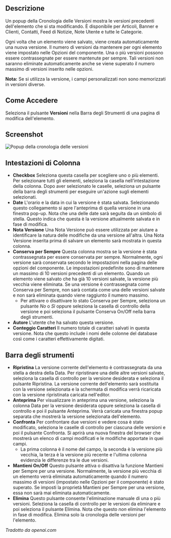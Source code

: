 <!-- Filename: Help4.x:Components_Version_History / Display title: Modifica la Cronologia delle Versioni -->

## Descrizione

Un popup della Cronologia delle Versioni mostra le versioni precedenti dell'elemento che si sta modificando. È disponibile per Articoli, Banner e Clienti, Contatti, Feed di Notizie, Note Utente e tutte le Categorie.

Ogni volta che un elemento viene salvato, viene creata automaticamente una nuova versione. Il numero di versioni da mantenere per ogni elemento viene impostato nelle Opzioni del componente. Una o più versioni possono essere contrassegnate per essere mantenute per sempre. Tali versioni non saranno eliminate automaticamente anche se viene superato il numero massimo di versioni inserito nelle opzioni.

**Nota:** Se si utilizza la versione, i campi personalizzati non sono memorizzati in versioni diverse.

## Come Accedere

Seleziona il pulsante **Versioni** nella Barra degli Strumenti di una pagina di modifica dell'elemento.

## Screenshot

![Popup della cronologia delle versioni](../../../it/images/common-elements/articles-edit-versions.png)

## Intestazioni di Colonna

- **Checkbox** Seleziona questa casella per scegliere uno o più elementi. Per selezionare tutti
gli elementi, seleziona la casella nell’intestazione della colonna. Dopo aver selezionato le caselle,
seleziona un pulsante della barra degli strumenti per eseguire un'azione sugli elementi selezionati.
- **Date** L'orario e la data in cui la versione è stata salvata. Selezionando questo
collegamento si apre l'anteprima di quella versione in una finestra pop-up. Nota che una
delle date sarà seguita da un simbolo di stella. Questo indica che questa
è la versione attualmente salvata e in fase di modifica.
- **Nota Versione** Una Nota Versione può essere utilizzata per aiutare a identificare la natura delle
modifiche da una versione all'altra. Una Nota Versione inserita prima di salvare un
elemento sarà mostrata in questa colonna.
- **Conserva per Sempre** Questa colonna mostra se la versione è stata contrassegnata per
essere conservata per sempre. Normalmente, ogni versione sarà conservata secondo
le impostazioni nella pagina delle opzioni del componente. Le impostazioni predefinite sono
di mantenere un massimo di 10 versioni precedenti di un elemento. Quando un elemento viene salvato che
ha già 10 versioni salvate, la versione più vecchia viene eliminata. Se una versione è
contrassegnata come Conserva per Sempre, non sarà contata come una delle versioni salvate e
non sarà eliminata quando viene raggiunto il numero massimo.
  - Per attivare o disattivare lo stato Conserva per Sempre, seleziona un pulsante *No* o *Sì* oppure seleziona
  la casella di controllo della versione e poi seleziona il pulsante Conserva On/Off nella barra degli strumenti.
- **Autore** L'utente che ha salvato questa versione.
- **Conteggio Caratteri** Il numero totale di caratteri salvati in questa versione. Nota
che questo include i nomi delle colonne del database così come i caratteri effettivamente
digitati.

## Barra degli strumenti

- **Ripristina** La versione corrente dell'elemento è contrassegnata da una stella a
destra della Data. Per ripristinare una delle altre versioni salvate,
seleziona la casella di controllo per la versione desiderata e seleziona il
pulsante Ripristina. La versione corrente dell'elemento sarà sostituita con
la versione selezionata e la schermata di modifica verrà ricaricata con la versione ripristinata caricata nell'editor.
- **Anteprima** Per visualizzare in anteprima una versione, seleziona la colonna Data per la versione desiderata oppure seleziona la casella di controllo e poi il pulsante Anteprima. Verrà caricata una finestra popup separata che mostrerà la versione selezionata dell'elemento.
- **Confronta** Per confrontare due versioni e vedere cosa è stato modificato, seleziona le
caselle di controllo per ciascuna delle versioni e poi il pulsante Confronta. Si aprirà una
nuova finestra del browser che mostrerà un elenco di campi modificati e le modifiche
apportate in quei campi.
  - La prima colonna è il nome del campo, la seconda è la versione più vecchia, la
terza è la versione più recente e l'ultima colonna evidenzia le
differenze tra le due versioni.
- **Mantieni On/Off** Questo pulsante attiva o disattiva la funzione Mantieni per Sempre per una
versione. Normalmente, la versione più vecchia di un elemento verrà eliminata automaticamente
quando il numero massimo di versioni (impostato nelle Opzioni per il componente) è stato superato. Se imposti la proprietà Mantieni per Sempre per una versione, essa non sarà mai eliminata automaticamente.
- **Elimina** Questo pulsante consente l'eliminazione manuale di una o più versioni. Seleziona
la casella di controllo per le versioni da eliminare e poi seleziona il pulsante Elimina. Nota che questo *non* elimina l'elemento in fase di modifica. Elimina solo la cronologia delle versioni per l'elemento.

*Tradotto da openai.com*

